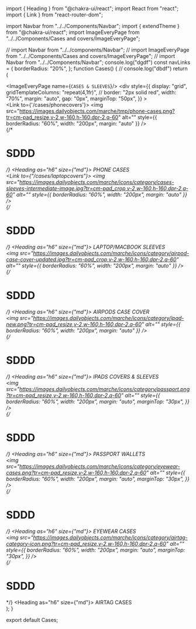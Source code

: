 import { Heading } from "@chakra-ui/react";
import React from "react";
import { Link } from "react-router-dom";

import Navbar from "../../Components/Navbar";
import { extendTheme } from "@chakra-ui/react";
import ImageEveryPage from "../../Components/Cases and covers/ImageEveryPage";


// import Navbar from "../../components/Navbar";
// import ImageEveryPage from "../../Components/Cases and covers/ImageEveryPage";
// import Navbar from "../../Components/Navbar";
console.log("dgdf")
const navLinks = {
  borderRadius: "20%",
};
function Cases() {
  // console.log("dbdf")
  return (
    <div >
      <Navbar/>
<ImageEveryPage name={`CASES & SLEEVES`}/>
      <div
        style={{
          display: "grid",
          gridTemplateColumns: "repeat(4,1fr)",
          // border: "2px solid red",
          width: "70%",
          margin: "auto",
          gap: "0px",
          marginTop: "50px",
        }}
      >
        <div className="navLinksToFurther">
          <Link to={'/cases/phonecovers'}>
            <img
              src="https://images.dailyobjects.com/marche/tmp/phone-cases.png?tr=cm-pad_resize,v-2,w-160,h-160,dpr-2,q-60"
              alt=""
              style={{ borderRadius: "60%", width: "200px", margin: "auto" }}
            />
            <br />
            {/* <h1>SDDD</h1> */}
            <Heading as="h6" size={"md"}>
              PHONE CASES
            </Heading>
          </Link>
        </div>
        <div className="navLinksToFurther">
          <Link to={"/cases/laptopcovers"}>
            <img
              src="https://images.dailyobjects.com/marche/icons/category/cases-sleeves-intermediate-image.jpg?tr=cm-pad_crop,v-2,w-160,h-160,dpr-2,q-60"
              alt=""
              style={{ borderRadius: "60%", width: "200px", margin: "auto" }}
            />
            <br />
            {/* <h1>SDDD</h1> */}
            <Heading as="h6" size={"md"}>
              LAPTOP/MACBOOK SLEEVES
            </Heading>
          </Link>
        </div>
        <div className="navLinksToFurther">
          <Link>
            <img
              src="https://images.dailyobjects.com/marche/icons/category/airpod-case-cover-updated.jpg?tr=cm-pad_crop,v-2,w-160,h-160,dpr-2,q-60"
              alt=""
              style={{ borderRadius: "60%", width: "200px", margin: "auto" }}
            />
            <br />
            {/* <h1>SDDD</h1> */}
            <Heading as="h6" size={"md"}>
              AIRPODS CASE COVER
            </Heading>
          </Link>
        </div>
        <div className="navLinksToFurther">
          <Link>
            <img
              src="https://images.dailyobjects.com/marche/icons/category/ipad-new.png?tr=cm-pad_resize,v-2,w-160,h-160,dpr-2,q-60"
              alt=""
              style={{ borderRadius: "60%", width: "200px", margin: "auto" }}
            />
            <br />
            {/* <h1>SDDD</h1> */}
            <Heading as="h6" size={"md"}>
              IPADS COVERS & SLEEVES
            </Heading>
          </Link>
        </div>
        <div className="navLinksToFurther">
          <Link>
            <img
              src="https://images.dailyobjects.com/marche/icons/category/passport.png?tr=cm-pad_resize,v-2,w-160,h-160,dpr-2,q-60"
              alt=""
              style={{
                borderRadius: "60%",
                width: "200px",
                margin: "auto",
                marginTop: "30px",
              }}
            />
            <br />
            {/* <h1>SDDD</h1> */}
            <Heading as="h6" size={"md"}>
              PASSPORT WALLETS
            </Heading>
          </Link>
        </div>
        <div className="navLinksToFurther">
          <Link>
            <img
              src="https://images.dailyobjects.com/marche/icons/category/eyewear-cases.png?tr=cm-pad_resize,v-2,w-160,h-160,dpr-2,q-60"
              alt=""
              style={{
                borderRadius: "60%",
                width: "200px",
                margin: "auto",
                marginTop: "30px",
              }}
            />
            <br />
            {/* <h1>SDDD</h1> */}
            <Heading as="h6" size={"md"}>
              EYEWEAR CASES
            </Heading>
          </Link>
        </div>
        <div className="navLinksToFurther">
          <Link>
            <img
              src="https://images.dailyobjects.com/marche/icons/category/airtag-category-icon.png?tr=cm-pad_resize,v-2,w-160,h-160,dpr-2,q-60"
              alt=""
              style={{
                borderRadius: "60%",
                width: "200px",
                margin: "auto",
                marginTop: "30px",
              }}
            />
            <br />
            {/* <h1>SDDD</h1> */}
            <Heading as="h6" size={"md"}>
              AIRTAG CASES
            </Heading>
          </Link>
        </div>
      </div>
    </div>
  );
}

export default Cases;
